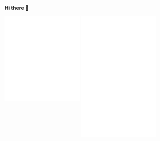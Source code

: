 ### Hi there 👋

<div>
  <img align="top" src="https://github.com/harsssh/harsssh/blob/main/metrics1.svg" width="48%" />
  <img align="top" src="https://github.com/harsssh/harsssh/blob/main/metrics2.svg" width="48%" />
</div>

<!--
**harsssh/harsssh** is a ✨ _special_ ✨ repository because its `README.md` (this file) appears on your GitHub profile.

Here are some ideas to get you started:

- 🔭 I’m currently working on ...
- 🌱 I’m currently learning ...
- 👯 I’m looking to collaborate on ...
- 🤔 I’m looking for help with ...
- 💬 Ask me about ...
- 📫 How to reach me: ...
- 😄 Pronouns: ...
- ⚡ Fun fact: ...
-->
